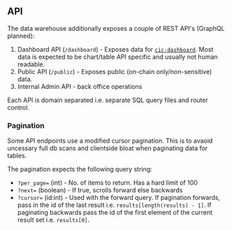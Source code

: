 ## API

The data warehouse additionally exposes a couple of REST API's (GraphQL planned):

1. Dashboard API (`/dashboard`) - Exposes data for [`cic-dashboard`](https://github.com/grassrootseconomics/cic-dashboard). Most data is expected to be chart/table API specific and usually not human readable.
2. Public API (`/public`) - Exposes public (on-chain only/non-sensitive) data.
3. Internal Admin API - back office operations

Each API is domain separated i.e. separate SQL query files and router control.

### Pagination

Some API endpoints use a modified cursor pagination. This is to avaoid uncessary full db scans and clientside bloat when paginating data for tables.

The pagination expects the following query string:

- `?per_page=` (int) - No. of items to return. Has a hard limit of 100
- `?next=` (boolean) - If true, scrolls forward else backwards
- `?cursor=` (id:int) - Used with the forward query. If pagination forwards, pass in the id of the last result i.e. `results[length(results) - 1]`. If paginating backwards pass the id of the first element of the current result set i.e. `results[0]`.
